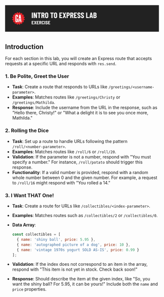 # ![Intro to Express Lab - Exercise](./assets/hero.png)

## Introduction

For each section in this lab, you will create an Express route that accepts requests at a specific URL and responds with `res.send`.

### 1. Be Polite, Greet the User 

- **Task**: Create a route that responds to URLs like `/greetings/<username-parameter>`.
- **Examples**: Matches routes like `/greetings/Christy` or `/greetings/Mathilda`.
- **Response**: Include the username from the URL in the response, such as "Hello there, Christy!" or "What a delight it is to see you once more, Mathilda."

### 2. Rolling the Dice

- **Task**: Set up a route to handle URLs following the pattern `/roll/<number-parameter>`.
- **Examples**: Matches routes like `/roll/6` or `/roll/20`.
- **Validation**: If the parameter is not a number, respond with "You must specify a number." For instance, `/roll/potato` should trigger this response.
- **Functionality**: If a valid number is provided, respond with a random whole number between 0 and the given number. For example, a request to `/roll/16` might respond with "You rolled a 14."

### 3. I Want THAT One!

- **Task**: Create a route for URLs like `/collectibles/<index-parameter>`.
- **Examples**: Matches routes such as `/collectibles/2` or `/collectibles/0`.
- **Data Array**:

  ```javascript
  const collectibles = [
    { name: 'shiny ball', price: 5.95 },
    { name: 'autographed picture of a dog', price: 10 },
    { name: 'vintage 1970s yogurt SOLD AS-IS', price: 0.99 }
  ];
  ```
- **Validation**: If the index does not correspond to an item in the array, respond with "This item is not yet in stock. Check back soon!"
- **Response**: Should describe the item at the given index, like "So, you want the shiny ball? For 5.95, it can be yours!" Include both the `name` and `price` properties.

